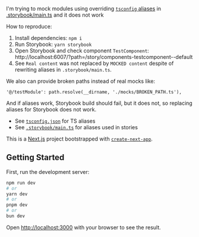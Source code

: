I'm trying to mock modules using overriding [`tsconfig` aliases](https://nextjs.org/docs/app/getting-started/installation#set-up-absolute-imports-and-module-path-aliases) in [.storybook/main.ts](https://storybook.js.org/docs/get-started/frameworks/nextjs?renderer=react#with-module-aliases) and it does not work

How to reproduce:

1. Install dependencies: `npm i`
1. Run Storybook: `yarn storybook`
1. Open Storybook and check component `TestComponent`: http://localhost:6007/?path=/story/components-testcomponent--default
1. See `Real content` was not replaced by `MOCKED content` despite of rewriting aliases in `.storybook/main.ts`.

We also can provide broken paths instead of real mocks like:

```
'@/testModule': path.resolve(__dirname, './mocks/BROKEN_PATH.ts'),
```

And if aliases work, Storybook build should fail, but it does not, so replacing aliases for Storybook does not work.

* See [`tsconfig.json`](./blob/main/tsconfig.json) for TS aliases
* See [`.storybook/main.ts`](./blob/main/.storybook/main.ts) for aliases used in stories

This is a [Next.js](https://nextjs.org) project bootstrapped with [`create-next-app`](https://nextjs.org/docs/pages/api-reference/create-next-app).

## Getting Started

First, run the development server:

```bash
npm run dev
# or
yarn dev
# or
pnpm dev
# or
bun dev
```

Open [http://localhost:3000](http://localhost:3000) with your browser to see the result.
